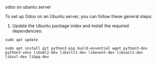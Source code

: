 odoo on ubantu server

To set up Odoo on an Ubuntu server, you can follow these general steps:

1. Update the Ubuntu package index and install the required dependencies:

`
sudo apt update
`

`
sudo apt install git python3-pip build-essential wget python3-dev python3-venv libxml2-dev libxslt1-dev libevent-dev libsasl2-dev libssl-dev libpq-dev
`

